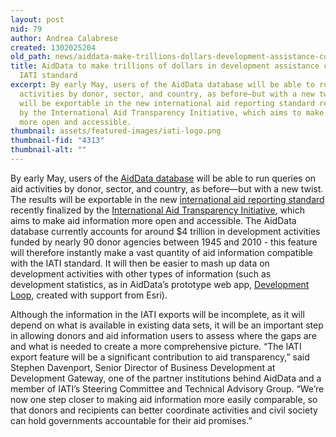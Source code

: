 ```yaml
---
layout: post
nid: 79
author: Andrea Calabrese
created: 1302025204
old_path: news/aiddata-make-trillions-dollars-development-assistance-compatible-iati-standard
title: AidData to make trillions of dollars in development assistance compatible with
  IATI standard
excerpt: By early May, users of the AidData database will be able to run queries on aid
  activities by donor, sector, and country, as before—but with a new twist. The results
  will be exportable in the new international aid reporting standard recently finalized
  by the International Aid Transparency Initiative, which aims to make aid information
  more open and accessible.
thumbnail: assets/featured-images/iati-logo.png
thumbnail-fid: "4313"
thumbnail-alt: ""
---
```


By early May, users of the [AidData database](http://www.aiddata.org) will be able to run queries on aid activities by donor, sector, and country, as before—but with a new twist. The results will be exportable in the new [international aid reporting standard](http://iatistandard.org) recently finalized by the [International Aid Transparency Initiative](http://www.aidtransparency.net), which aims to make aid information more open and accessible. The AidData database currently accounts for around $4 trillion in development activities funded by nearly 90 donor agencies between 1945 and 2010 - this feature will therefore instantly make a vast quantity of aid information compatible with the IATI standard. It will then be easier to mash up data on development activities with other types of information (such as development statistics, as in AidData’s prototype web app, [Development Loop](http://appsfordevelopment.challengepost.com/submissions/1412-development-loop), created with support from Esri).

Although the information in the IATI exports will be incomplete, as it will depend on what is available in existing data sets, it will be an important step in allowing donors and aid information users to assess where the gaps are and what is needed to create a more comprehensive picture. “The IATI export feature will be a significant contribution to aid transparency,” said Stephen Davenport, Senior Director of Business Development at Development Gateway, one of the partner institutions behind AidData and a member of IATI’s Steering Committee and Technical Advisory Group. “We’re now one step closer to making aid information more easily comparable, so that donors and recipients can better coordinate activities and civil society can hold governments accountable for their aid promises.”
